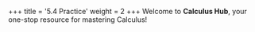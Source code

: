 +++
title = '5.4 Practice'
weight = 2
+++
Welcome to **Calculus Hub**, your one-stop resource for mastering Calculus!
